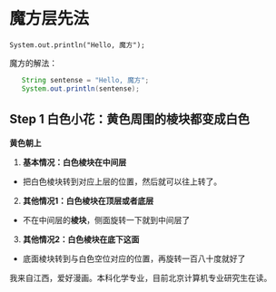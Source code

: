 # 魔方层先法

    System.out.println("Hello, 魔方");
    
魔方的解法：
```java
   String sentense = "Hello, 魔方";
   System.out.println(sentense);
```

## Step 1 白色小花：黄色周围的棱块都变成白色
**黄色朝上**

  1. **基本情况：白色棱块在中间层**
  * 把白色棱块转到对应上层的位置，然后就可以往上转了。

  2. **其他情况1：白色棱块在顶层或者底层**
  * 不在中间层的**棱块**，侧面旋转一下就到中间层了

  3. **其他情况2：白色棱块在底下这面**
  * 底面棱块转到与白色空位对应的位置，再旋转一百八十度就好了
  
我来自江西，爱好漫画。本科化学专业，目前北京计算机专业研究生在读。
